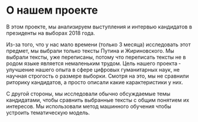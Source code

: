 # О нашем проекте

В этом проекте, мы анализируем выступления и интервью кандидатов в президенты на выборах 2018 года.

Из-за того, что у нас мало времени (только 3 месяца) исследовать 
этот предмет, мы выбрали только тексты Путина и Жириновского. Мы 
выбрали тексты, уже переписаны, потому что переписать тексты не в родом
языке является немаленьким трудом. Цель нашего проекта &dash; улучшение 
нашего опыта в сфере цифровых гуманитарных наук, не научная строгость о 
размере выборки. Смотря на это, мы не сравнили риторику кандидатов, а просто 
описали какие карактеристики у них.

С другой стороны, мы исследовали обычно обсуждаемые темы кандидатами, чтобы сравнить 
выбранные тексты с общим понятием их интересов. Мы использовали метод машинного обучения
чтобы устроить тематическую модель.
